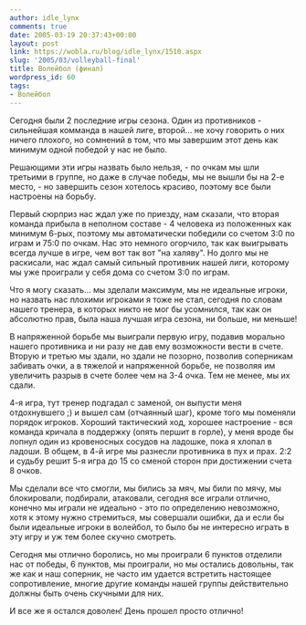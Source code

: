 ```yaml
---
author: idle_lynx
comments: true
date: 2005-03-19 20:37:43+00:00
layout: post
link: https://wobla.ru/blog/idle_lynx/1510.aspx
slug: '2005/03/volleyball-final'
title: Волейбол (финал)
wordpress_id: 60
tags:
- Волейбол
---
```


Сегодня были 2 последние игры сезона. Один из противников - сильнейшая комманда в нашей лиге, второй... не хочу говорить о них ничего плохого, но сомнений в том, что мы завершим этот день как минимум одной победой у нас не было.

Решающими эти игры назвать было нельзя, - по очкам мы шли третьими в группе, но даже в случае победы, мы не вышли бы на 2-е место, - но завершить сезон хотелось красиво, поэтому все были настроены на борьбу.

Первый сюрприз нас ждал уже по приезду, нам сказали, что вторая команда прибыла в неполном составе - 4 человека из положенных как минимум 6-рых, поэтому мы автоматически победили со счетом 3:0 по играм и 75:0 по очкам. Нас это немного огорчило, так как выигрывать всегда лучше в игре, чем вот так вот "на халяву". Но долго мы не раскисали, нас ждал самый сильный противник нашей лиги, которому мы уже проиграли у себя дома со счетом 3:0 по играм.

Что я могу сказать... мы зделали максимум, мы не идеальные игроки, но назвать нас плохими игроками я тоже не стал, сегодня по словам нашего тренера, в которых никто не мог бы усомнился, так как он абсолютно прав, была наша лучшая игра сезона, ни больше, ни меньше!

В напряженной борьбе мы выиграли первую игру, подавив морально нашего противника и ни разу не дав ему возможности вести в счете. Вторую и третью мы здали, но здали не позорно, позволив соперникам забивать очки, а в тяжелой и напряженной борьбе, не позволяя им увеличить разрыв в счете более чем на 3-4 очка. Тем не менее, мы их сдали.

4-я игра, тут тренер подгадал с заменой, он выпусти меня отдохнувшего ;) и вышел сам (отчаянный шаг), кроме того мы поменяли порядок игроков. Хороший тактический ход, хорошее настроение - вся команда кричала в поддержку (опять першит в горле), у меня вроде бы лопнул один из кровеносных сосудов на ладошке, пока я хлопал в ладоши. В общем, в 4-й игре мы разнесли противника в пух и прах. 2:2 и судьбу решит 5-я игра до 15 со сменой сторон при достижении счета 8 очков.

Мы сделали все что смогли, мы бились за мяч, мы били по мячу, мы блокировали, подбирали, атаковали, сегодня все играли отлично, конечно мы играли не идеально - это по определению невозможно, хотя к этому нужно стремиться, мы совершали ошибки, да и если бы были идеальные игроки в волейбол, то было бы не интересно играть в эту игру и уж тем более скучно смотреть.

Сегодня мы отлично боролись, но мы проиграли 6 пунктов отделили нас от победы, 6 пунктов, мы проиграли, но мы остались довольны, так же как и наш соперник, не часто им удается встретить настоящее сопротивление, многие другие команды нашей группы действительно должны быть очень скучными для них.

И все же я остался доволен! День прошел просто отлично!
